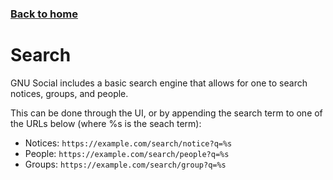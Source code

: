 ### [Back to home](/)

# Search

GNU Social includes a basic search engine that allows for one to search
notices, groups, and people.

This can be done through the UI, or by appending the search term to one
of the URLs below (where %s is the seach term):
* Notices: `https://example.com/search/notice?q=%s`
* People: `https://example.com/search/people?q=%s`
* Groups: `https://example.com/search/group?q=%s`
